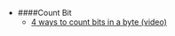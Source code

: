 * ####Count Bit
	* [4 ways to count bits in a byte (video)](https://www.youtube.com/watch?v=Hzuzo9NJrlc&feature=youtu.be)